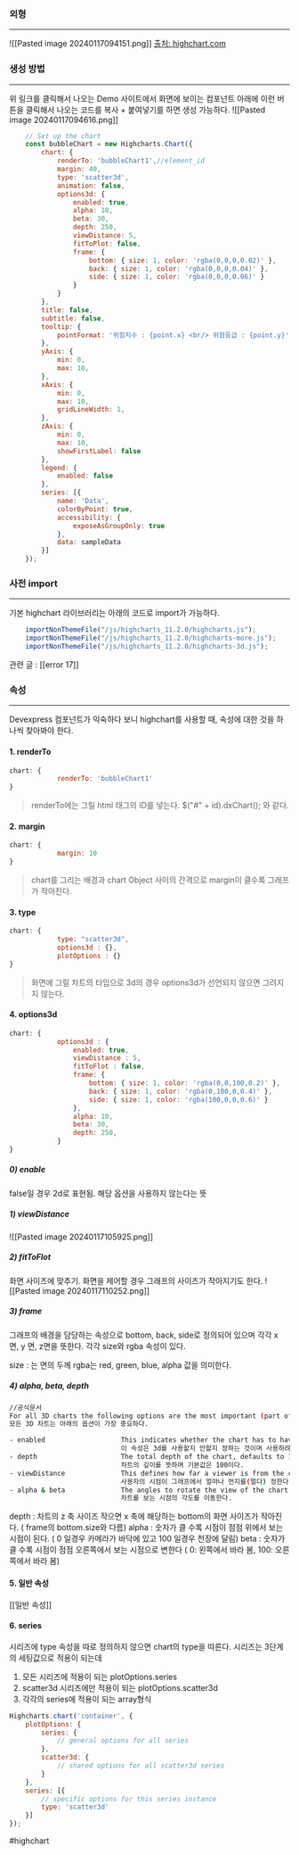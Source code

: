 ### 외형
---
![[Pasted image 20240117094151.png]]
[출처: highchart.com](https://www.highcharts.com/demo/highcharts/3d-scatter-draggable)

### 생성 방법
---
위 링크를 클릭해서 나오는 Demo 사이트에서 화면에 보이는 컴포넌트 아래에 이런 버튼을 클릭해서 나오는 코드를 복사 + 붙여넣기를 하면 생성 가능하다.
![[Pasted image 20240117094616.png]]

```javascript
	// Set up the chart
	const bubbleChart = new Highcharts.Chart({
	    chart: {
	        renderTo: 'bubbleChart1',//element_id
	        margin: 40,
	        type: 'scatter3d',
	        animation: false,
	        options3d: {
	            enabled: true,
	            alpha: 10,
	            beta: 30,
	            depth: 250,
	            viewDistance: 5,
	            fitToPlot: false,
	            frame: {
	                bottom: { size: 1, color: 'rgba(0,0,0,0.02)' },
	                back: { size: 1, color: 'rgba(0,0,0,0.04)' },
	                side: { size: 1, color: 'rgba(0,0,0,0.06)' }
	            }
	        }
	    },
	    title: false,
	    subtitle: false,
        tooltip: {
            pointFormat: '위험지수 : {point.x} <br/> 위험등급 : {point.y}'
        },
	    yAxis: {
	        min: 0,
	        max: 10,
	    },
	    xAxis: {
	        min: 0,
	        max: 10,
	        gridLineWidth: 1,
	    },
	    zAxis: {
	        min: 0,
	        max: 10,
	        showFirstLabel: false
	    },
	    legend: {
	        enabled: false
	    },
	    series: [{
	        name: 'Data',
	        colorByPoint: true,
	        accessibility: {
	            exposeAsGroupOnly: true
	        },
	        data: sampleData
	    }]
	});

```

### 사전 import
---
기본 highchart 라이브러리는 아래의 코드로 import가 가능하다.
```javascript
	importNonThemeFile("/js/highcharts_11.2.0/highcharts.js");
	importNonThemeFile("/js/highcharts_11.2.0/highcharts-more.js");
 	importNonThemeFile("/js/highcharts_11.2.0/highcharts-3d.js");
```

관련 글 : [[error 17]]

### 속성
---
Devexpress 컴포넌트가 익숙하다 보니 highchart를 사용할 때, 속성에 대한 것을 하나씩 찾아봐야 한다.

#### 1. renderTo
```javascript
chart: {
	        renderTo: 'bubbleChart1'
}
```
> renderTo에는 그릴 html 태그의 ID를 넣는다. $("#" + id).dxChart(); 와 같다.
#### 2. margin
```javascript
chart: {
	        margin: 10
}
```
> chart를 그리는 배경과 chart Object 사이의 간격으로 margin이 클수록 그래프가 작아진다.

#### 3. type
```javascript
chart: {
	        type: "scatter3d",
	        options3d : {},
	        plotOptions : {}
}
```
> 화면에 그릴 차트의 타입으로 3d의 경우 options3d가 선언되지 않으면 그려지지 않는다.
#### 4. options3d
```javascript
chart: {
	        options3d : {
		        enabled: true,
		        viewDistance : 5,
		        fitToFlot : false,
				frame: {
	                bottom: { size: 1, color: 'rgba(0,0,100,0.2)' },
	                back: { size: 1, color: 'rgba(0,100,0,0.4)' },
	                side: { size: 1, color: 'rgba(100,0,0,0.6)' }
	            },
				alpha: 10,
	            beta: 30,
	            depth: 250,
	        }
}
```
##### 0) enable
false일 경우 2d로 표현됨. 해당 옵션을 사용하지 않는다는 뜻
##### 1) viewDistance
![[Pasted image 20240117105925.png]]
##### 2) fitToFlot
화면 사이즈에 맞추기. 화면을 제어할 경우 그래프의 사이즈가 작아지기도 한다.
![[Pasted image 20240117110252.png]]
##### 3) frame
그래프의 배경을 담당하는 속성으로 bottom, back, side로 정의되어 있으며 각각 x 면, y 면, z면을 뜻한다.
각각 size와 rgba 속성이 있다.

size : 는 면의 두께
rgba는 red, green, blue, alpha 값을 의미한다.

##### 4) alpha, beta, depth
```bash
//공식문서
For all 3D charts the following options are the most important (part of _chart.options3d_):
모든 3D 차트는 아래의 옵션이 가장 중요하다. 

- enabled                   This indicates whether the chart has to have 3D or not, set this to true.
							이 속성은 3d를 사용할지 안할지 정하는 것이며 사용하려면 true를 주면된다.
- depth                     The total depth of the chart, defaults to 100.
							차트의 깊이를 뜻하며 기본값은 100이다.
- viewDistance              This defines how far a viewer is from the chart.
							사용자의 시점이 그래프에서 얼마나 먼지를(멀다) 정한다.
- alpha & beta              The angles to rotate the view of the chart.
							차트를 보는 시점의 각도를 이동한다.
```
depth :  차트의 z 축 사이즈 작으면 x 축에 해당하는 bottom의 화면 사이즈가 작아진다. ( frame의 bottom.size와 다름)
alpha :  숫자가 클 수록 시점이 점점 위에서 보는 시점이 된다. ( 0 일경우 카메라가 바닥에 있고 100 일경우 천장에 달림)
beta : 숫자가 클 수록 시점이 점점 오른쪽에서 보는 시점으로 변한다 ( 0: 왼쪽에서 바라 봄, 100: 오른쪽에서 바라 봄)

#### 5. 일반 속성
[[일반 속성]]

#### 6. series
시리즈에 type 속성을 따로 정의하지 않으면 chart의 type을 따른다.
시리즈는 3단계의 세팅값으로 적용이 되는데
1. 모든 시리즈에 적용이 되는 plotOptions.series
2. scatter3d 시리즈에만 적용이 되는 plotOptions.scatter3d
3. 각각의 series에 적용이 되는 array형식
```javascript
Highcharts.chart('container', {
    plotOptions: {
        series: {
            // general options for all series
        },
        scatter3d: {
            // shared options for all scatter3d series
        }
    },
    series: [{
        // specific options for this series instance
        type: 'scatter3d'
    }]
});
```


#highchart 